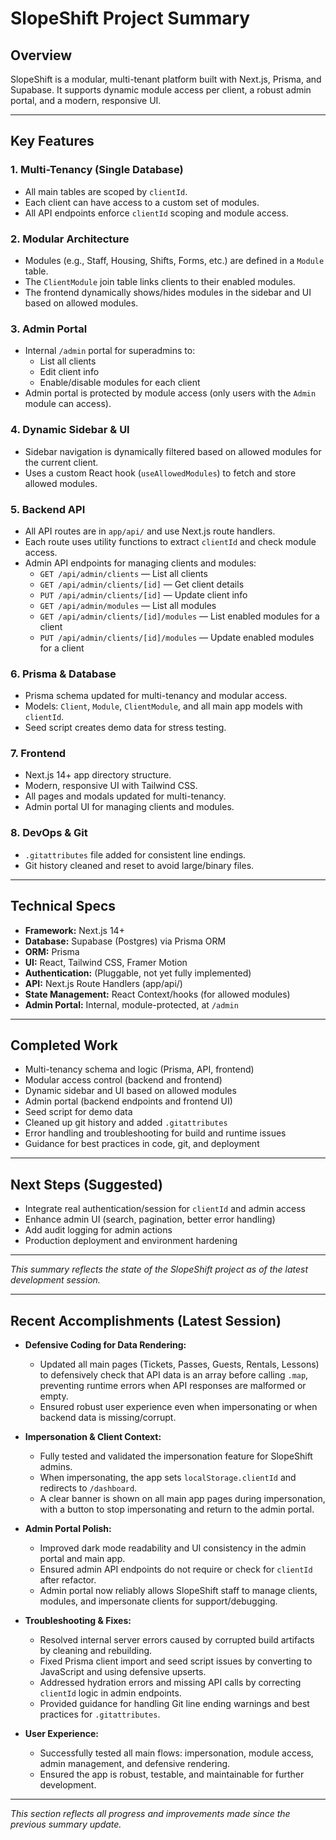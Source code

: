 # SlopeShift Project Summary

## Overview
SlopeShift is a modular, multi-tenant platform built with Next.js, Prisma, and Supabase. It supports dynamic module access per client, a robust admin portal, and a modern, responsive UI.

---

## Key Features

### 1. Multi-Tenancy (Single Database)
- All main tables are scoped by `clientId`.
- Each client can have access to a custom set of modules.
- All API endpoints enforce `clientId` scoping and module access.

### 2. Modular Architecture
- Modules (e.g., Staff, Housing, Shifts, Forms, etc.) are defined in a `Module` table.
- The `ClientModule` join table links clients to their enabled modules.
- The frontend dynamically shows/hides modules in the sidebar and UI based on allowed modules.

### 3. Admin Portal
- Internal `/admin` portal for superadmins to:
  - List all clients
  - Edit client info
  - Enable/disable modules for each client
- Admin portal is protected by module access (only users with the `Admin` module can access).

### 4. Dynamic Sidebar & UI
- Sidebar navigation is dynamically filtered based on allowed modules for the current client.
- Uses a custom React hook (`useAllowedModules`) to fetch and store allowed modules.

### 5. Backend API
- All API routes are in `app/api/` and use Next.js route handlers.
- Each route uses utility functions to extract `clientId` and check module access.
- Admin API endpoints for managing clients and modules:
  - `GET /api/admin/clients` — List all clients
  - `GET /api/admin/clients/[id]` — Get client details
  - `PUT /api/admin/clients/[id]` — Update client info
  - `GET /api/admin/modules` — List all modules
  - `GET /api/admin/clients/[id]/modules` — List enabled modules for a client
  - `PUT /api/admin/clients/[id]/modules` — Update enabled modules for a client

### 6. Prisma & Database
- Prisma schema updated for multi-tenancy and modular access.
- Models: `Client`, `Module`, `ClientModule`, and all main app models with `clientId`.
- Seed script creates demo data for stress testing.

### 7. Frontend
- Next.js 14+ app directory structure.
- Modern, responsive UI with Tailwind CSS.
- All pages and modals updated for multi-tenancy.
- Admin portal UI for managing clients and modules.

### 8. DevOps & Git
- `.gitattributes` file added for consistent line endings.
- Git history cleaned and reset to avoid large/binary files.

---

## Technical Specs

- **Framework:** Next.js 14+
- **Database:** Supabase (Postgres) via Prisma ORM
- **ORM:** Prisma
- **UI:** React, Tailwind CSS, Framer Motion
- **Authentication:** (Pluggable, not yet fully implemented)
- **API:** Next.js Route Handlers (app/api/)
- **State Management:** React Context/hooks (for allowed modules)
- **Admin Portal:** Internal, module-protected, at `/admin`

---

## Completed Work

- Multi-tenancy schema and logic (Prisma, API, frontend)
- Modular access control (backend and frontend)
- Dynamic sidebar and UI based on allowed modules
- Admin portal (backend endpoints and frontend UI)
- Seed script for demo data
- Cleaned up git history and added `.gitattributes`
- Error handling and troubleshooting for build and runtime issues
- Guidance for best practices in code, git, and deployment

---

## Next Steps (Suggested)
- Integrate real authentication/session for `clientId` and admin access
- Enhance admin UI (search, pagination, better error handling)
- Add audit logging for admin actions
- Production deployment and environment hardening

---

*This summary reflects the state of the SlopeShift project as of the latest development session.* 

---

## Recent Accomplishments (Latest Session)

- **Defensive Coding for Data Rendering:**
  - Updated all main pages (Tickets, Passes, Guests, Rentals, Lessons) to defensively check that API data is an array before calling `.map`, preventing runtime errors when API responses are malformed or empty.
  - Ensured robust user experience even when impersonating or when backend data is missing/corrupt.

- **Impersonation & Client Context:**
  - Fully tested and validated the impersonation feature for SlopeShift admins.
  - When impersonating, the app sets `localStorage.clientId` and redirects to `/dashboard`.
  - A clear banner is shown on all main app pages during impersonation, with a button to stop impersonating and return to the admin portal.

- **Admin Portal Polish:**
  - Improved dark mode readability and UI consistency in the admin portal and main app.
  - Ensured admin API endpoints do not require or check for `clientId` after refactor.
  - Admin portal now reliably allows SlopeShift staff to manage clients, modules, and impersonate clients for support/debugging.

- **Troubleshooting & Fixes:**
  - Resolved internal server errors caused by corrupted build artifacts by cleaning and rebuilding.
  - Fixed Prisma client import and seed script issues by converting to JavaScript and using defensive upserts.
  - Addressed hydration errors and missing API calls by correcting `clientId` logic in admin endpoints.
  - Provided guidance for handling Git line ending warnings and best practices for `.gitattributes`.

- **User Experience:**
  - Successfully tested all main flows: impersonation, module access, admin management, and defensive rendering.
  - Ensured the app is robust, testable, and maintainable for further development.

---

*This section reflects all progress and improvements made since the previous summary update.* 